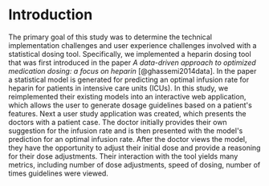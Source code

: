 # Introduction

<!-- ## Background -->
<!-- 
Explain how I reimplemented a research paper into a real world web application and then tested it. 

- keep it relatively high level  
- current dosing practices 
- how retrospective data comes into play, potential improvements it offers. Increasing patient care outcomes. Cost/length of stay outcomes. Could revolutionize the ways in which drug trails occur. Drug trails traditionally use a rather homogeneous group of people, and test them to with doses to see if there are any adverse effects. After we test with the homogeneous group, the guidelines developed are used for patients that do not fit in with the testing cohort, so no guidelines for proper dosing exist for these patients. 
- purpose of thesis, demonstrate a potential interface for an actual model that has been peered reviewed gather insights on potential issues with dosing. Also create a sample web application that works for this use case, so that the technique can be more easily generalized to other drugs such as ....???? 
- 
The intention of this study was to determine the feasibility of using statistical drug dosing tools in a mock clinical setting. We wanted to learn about both the technical implementation and user experience challenges involved with creating and using computer aided dosing tools. First a web application was developed using existing models for dosing heparin in ICU patients. This application was next developed into an interactive user survey. We found that Doctors were generally more confidant and faster when dosing using the tools. [[add other results here too. It's good to avoid numbers in abstracts from what I recall]] In closing we recommend some best practices for future development of statistical drug dosing tools.

 -->
<!-- 

intro
talk about what I did
-- implemented exisiting tool
-- implemented a survey
-- collected responses




 -->

The primary goal of this study was to determine the technical implementation challenges and user experience challenges involved with a statistical dosing tool. Specifically, we implemented a heparin dosing tool that was first introduced in the paper *A data-driven approach to optimized medication dosing: a focus on heparin* [@ghassemi2014data]. In the paper a statistical model is generated for predicting an optimal infusion rate for heparin for patients in intensive care units (ICUs). In this study, we reimplemented their existing models into an interactive web application, which allows the user to generate dosage guidelines based on a patient's features. Next a user study application was created, which presents the doctors with a patient case. The doctor initially provides their own suggestion for the infusion rate and is then presented with the model's prediction for an optimal infusion rate. After the doctor views the model, they have the opportunity to adjust their initial dose and provide a reasoning for their dose adjustments. Their interaction with the tool yields many metrics, including number of dose adjustments, speed of dosing, number of times guidelines were viewed. 
 <!-- Their final multiple feature model improved outcome classification over a weight-only with a volume under the surface (VUS) of 0.48 vs. 0.42. -->

<!-- Statistical dosing tools offer an alternative to traditional dosing methodologies, which by nature cannot be tuned to a specific patient's every condition every time. Additionally, traditional dosing often is backed by heuristics, knowledge accumulated overtime by more experienced doctors. This knowledge is not peer reviewed and cannot be easily transfered to other new doctors. The promise of statistical dosing is that it   -->

<!-- 
To include a reference, add the citation key shown in the references.bib file. 
[@Cousteau1963].
-->

<!-- 
This is a brief outline of what went into each chapter. **Chapter 1** gives a background on duis tempus justo quis arcu consectetur sollicitudin.  **Chapter 2** discusses morbi sollicitudin gravida tellus in maximus.  **Chapter 3** discusses vestibulum eleifend turpis id turpis sollicitudin aliquet.  **Chapter 4** shows how phasellus gravida non ex id aliquet. Proin faucibus nibh sit amet augue blandit varius. -->

